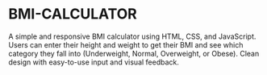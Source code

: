 # BMI-CALCULATOR
A simple and responsive BMI calculator using HTML, CSS, and JavaScript. Users can enter their height and weight to get their BMI and see which category they fall into (Underweight, Normal, Overweight, or Obese). Clean design with easy-to-use input and visual feedback.
